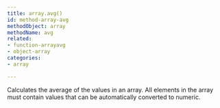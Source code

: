 ```yaml
---
title: array.avg()
id: method-array-avg
methodObject: array
methodName: avg
related:
- function-arrayavg
- object-array
categories:
- array

---
```


Calculates the average of the values in an array.
All elements in the array must contain values that can be automatically converted to numeric.
